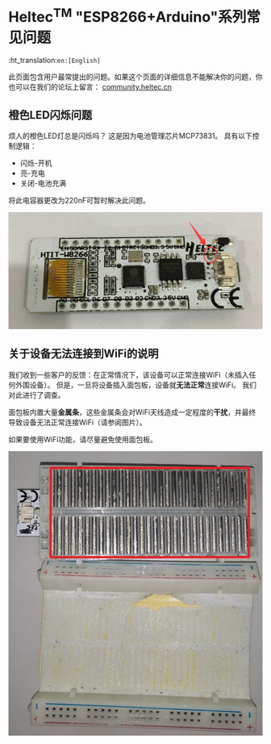 # Heltec<sup>TM</sup> "ESP8266+Arduino"系列常见问题
:ht_translation:`en:[English]`

此页面包含用户最常提出的问题。如果这个页面的详细信息不能解决你的问题，你也可以在我们的论坛上留言： [community.heltec.cn](http://community.heltec.cn/)

## 橙色LED闪烁问题

烦人的橙色LED灯总是闪烁吗？ 这是因为电池管理芯片MCP73831。 具有以下控制逻辑：

* 闪烁-开机
* 亮-充电
* 关闭-电池充满

将此电容器更改为220nF可暂时解决此问题。

![](img/frequently_asked_questions/01.png)



## **关于设备无法连接到WiFi的说明**

我们收到一些客户的反馈：在正常情况下，该设备可以正常连接WiFi（未插入任何外围设备）。 但是，一旦将设备插入面包板，设备就**无法正常**连接WiFi。 我们对此进行了调查。

面包板内置大量**金属条**，这些金属条会对WiFi天线造成一定程度的**干扰**，并最终导致设备无法正常连接WiFi（请参阅图片）。

如果要使用WiFi功能，请尽量避免使用面包板。

![](img/frequently_asked_questions/02.png)